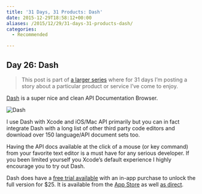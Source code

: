 ```yaml
---
title: '31 Days, 31 Products: Dash'
date: 2015-12-29T18:58:12+00:00
aliases: /2015/12/29/31-days-31-products-dash/
categories:
  - Recommended

---
```

## Day 26: Dash

> This post is part of [a larger series][1] where for 31 days I&#8217;m posting a story about a particular product or service I&#8217;ve come to enjoy.

[Dash][2] is a super nice and clean API Documentation Browser.

![Dash][3]

I use Dash with Xcode and iOS/Mac API primarily but you can in fact integrate Dash with a long list of other third party code editors and download over 150 language/API document sets too.

Having the API docs available at the click of a mouse (or key command) from your favorite text editor is a must have for any serious developer. If you been limited yourself you Xcode&#8217;s default experience I highly encourage you to try out Dash.

Dash does have a [free trial available][4] with an in-app purchase to unlock the full version for $25. It is available from the [App Store][5] as well [as direct][6].

 [1]: http://mikezornek.com/2015/11/24/31-days-31-products-launch-post/
 [2]: https://kapeli.com/dash
 [3]: http://mikezornek.com/media/images/31products/dash.png "Dash"
 [4]: https://newyork.kapeli.com/downloads/v3/Dash.zip
 [5]: https://itunes.apple.com/us/app/dash/id449589707?ls=1&mt=12
 [6]: https://sites.fastspring.com/kapeli/instant/dash